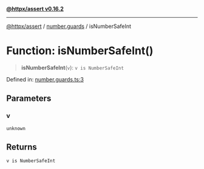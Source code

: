 [**@httpx/assert v0.16.2**](../../README.md)

***

[@httpx/assert](../../README.md) / [number.guards](../README.md) / isNumberSafeInt

# Function: isNumberSafeInt()

> **isNumberSafeInt**(`v`): `v is NumberSafeInt`

Defined in: [number.guards.ts:3](https://github.com/belgattitude/httpx/blob/4dae8c09c15139f4a822e2110336093570f143a3/packages/assert/src/number.guards.ts#L3)

## Parameters

### v

`unknown`

## Returns

`v is NumberSafeInt`
